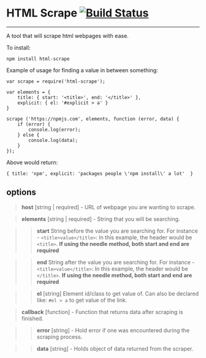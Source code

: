 # HTML Scrape [![Build Status](https://travis-ci.org/RobertGrubb/html-scrape.svg?branch=master)](https://travis-ci.org/RobertGrubb/html-scrape)
----------------

A tool that will scrape html webpages with ease.

To install:

`npm install html-scrape`

Example of usage for finding a value in between something:

	var scrape = require('html-scrape');

	var elements = {
		title: { start: '<title>', end: '</title>' },
		explicit: { el: '#explicit > a' }
	}

	scrape ('https://npmjs.com', elements, function (error, data) {
		if (error) {
			console.log(error);
		} else {
			console.log(data);
		}
	});

Above would return:

	{ title: 'npm', explicit: 'packages people \'npm install\' a lot'  }

## options
> **host** [string | required] - URL of webpage you are wanting to scrape.

> **elements** [string | required] - String that you will be searching.

> > **start** String before the value you are searching for. For instance - `<title>value</title>`: In this example, the header would be `<title>`. **If using the needle method, both start and end are required**

> > **end** String after the value you are searching for. For instance - `<title>value</title>`: In this example, the header would be `</title>`. **If using the needle method, both start and end are required**

> > **el** [string] Element id/class to get value of. Can also be declared like: `#el > a` to get value of the link.

> **callback** [function] - Function that returns data after scraping is finished.

> > **error** [string] - Hold error if one was encountered during the scraping process.

> > **data** [string] - Holds object of data returned from the scraper.
